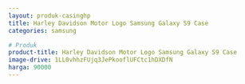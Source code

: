 ```yaml
---
layout: produk-casinghp
title: Harley Davidson Motor Logo Samsung Galaxy S9 Case
categories: samsung

# Produk
product-title: Harley Davidson Motor Logo Samsung Galaxy S9 Case
image-drive: 1LL0vhhzFUjq3JePkooflUFCtc1hDXDfN
harga: 90000
---
```

